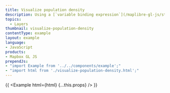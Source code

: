 ```yaml
---
title: Visualize population density
description: Using a [`variable binding expression`](/maplibre-gl-js/style-spec#expressions-variable-binding) to calculate and display population density.
topics:
  - Layers
thumbnail: visualize-population-density
contentType: example
layout: example
language:
- JavaScript
products:
- Mapbox GL JS
prependJs:
- "import Example from '../../components/example';"
- "import html from './visualize-population-density.html';"
---
```


{{ <Example html={html} {...this.props} /> }}
